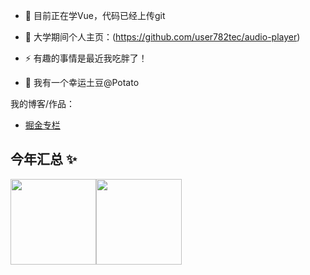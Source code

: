 - 🌱 目前正在学Vue，代码已经上传git
  
- 🤔 大学期间个人主页：(https://github.com/user782tec/audio-player)
  
- ⚡ 有趣的事情是最近我吃胖了！
  
- 💬 我有一个幸运土豆@Potato

我的博客/作品：

- [掘金专栏](https://juejin.cn/user/132402077765278)


## 今年汇总 ✨
<img align="" height="137px" src="https://github-readme-stats.vercel.app/api?username=PotatoWarm&hide_title=true&hide_border=true&show_icons=true&include_all_commits=true&line_height=21&bg_color=0,EC6C6C,FFD479,FFFC79,73FA79&theme=graywhite&locale=cn" /><img align="" height="137px" src="https://github-readme-stats.vercel.app/api/top-langs/?username=PotatoWarm&hide_title=true&hide_border=true&layout=compact&bg_color=0,73FA79,73FDFF,D783FF&theme=graywhite&locale=cn" />
<!--
**PotatoWarm/PotatoWarm** is a ✨ _special_ ✨ repository because its `README.md` (this file) appears on your GitHub profile.

Here are some ideas to get you started:

- 🔭 I’m currently working on ...
- 🌱 I’m currently learning ...
- 👯 I’m looking to collaborate on ...
- 🤔 I’m looking for help with ...
- 💬 Ask me about ...
- 📫 How to reach me: ...
- 😄 Pronouns: ...
- ⚡ Fun fact: ...
-->
